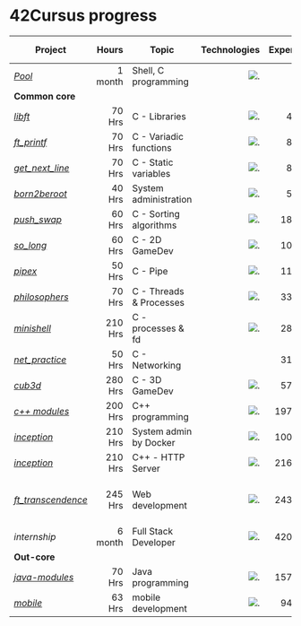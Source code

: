 # 42Cursus progress

[1]: https://github.com/abdeljalil-salhi
[2]: https://github.com/joseph-el
[3]: https://github.com/laila-chk
[4]: https://github.com
[5]: https://github.com/Sagittariu5A
[6]: https://github.com/mihlane
[7]: https://github.com/mustapha-belbiad
[8]: https://github.com/iel-mach

[10]: https://github.com/mtellami/42-cursus/tree/main/1337Pool
[11]: https://github.com/mtellami/42-cursus/tree/main/libft
[12]: https://github.com/mtellami/42-cursus/tree/main/ft_printf
[13]: https://github.com/mtellami/42-cursus/tree/main/get_next_line
[14]: https://github.com/mtellami/42-cursus/tree/main/born2beroot
[15]: https://github.com/mtellami/42-cursus/tree/main/push_swap
[16]: https://github.com/mtellami/42-cursus/tree/main/so_long
[17]: https://github.com/mtellami/42-cursus/tree/main/pipex
[18]: https://github.com/mtellami/42-cursus/tree/main/philosophers
[19]: https://github.com/mtellami/42-cursus/tree/main/minishell
[20]: https://github.com/mtellami/42-cursus/tree/main/net_practice
[21]: https://github.com/mtellami/42-cursus/tree/main/cub3d
[22]: https://github.com/mtellami/42-cursus/tree/main/c%2B%2B
[23]: https://github.com/mtellami/42-cursus/tree/main/java-modules
[24]: https://github.com/mtellami/42-cursus/tree/main/mobile
[25]: https://github.com/mtellami/inception
[26]: https://github.com/mtellami/http-server
[27]: https://github.com/mtellami/ft_transcendence

[c]: https://skillicons.dev/icons?i=c,,
[cbg]: https://skillicons.dev/icons?i=c,bash,git
[lb]: https://skillicons.dev/icons?i=linux,bash,
[lc]: https://skillicons.dev/icons?i=linux,c,
[bc]: https://skillicons.dev/icons?i=bash,c,
[cpp]: https://skillicons.dev/icons?i=cpp,,
[d]: https://skillicons.dev/icons?i=docker,,
[cppn]: https://skillicons.dev/icons?i=cpp,nginx,
[pnr]: https://skillicons.dev/icons?i=postgres,nestjs,react
[intern]: https://skillicons.dev/icons?i=mongodb,nestjs,angular
[j]: https://skillicons.dev/icons?i=java,spring,
[df]: https://skillicons.dev/icons?i=dart,flutter,

| Project                  | Hours    | Topic                   | Technologies  | Experience | Finished At |     Team      |
| ------------------------ |---------:| ----------------------- | ------------: | ---------: | ----------: | ------------- |
| *[Pool][10]*             | 1 month  | Shell, C programming    | ![.][cbg]     |            | 12-08-2022  |               |
| **Common core**          |          |                         |               |            |             |               |
| *[libft][11]*            | 70 Hrs   | C - Libraries           | ![.][c]       | 462 XP     | 15-10-2022  |               |
| *[ft_printf][12]*        | 70 Hrs   | C - Variadic functions  | ![.][c]       | 882 XP     | 16-10-2022  |               |
| *[get_next_line][13]*    | 70 Hrs   | C - Static variables    | ![.][c]       | 882 XP     | 20-10-2022  |               |
| *[born2beroot][14]*      | 40 Hrs   | System administration   | ![.][lb]      | 577 XP     | 28-10-2022  |               |
| *[push_swap][15]*        | 60 Hrs   | C - Sorting algorithms  | ![.][c]       | 1855 XP    | 15-11-2022  |               |
| *[so_long][16]*          | 60 Hrs   | C - 2D GameDev          | ![.][c]       | 1000 XP    | 24-11-2022  |               |
| *[pipex][17]*            | 50 Hrs   | C - Pipe                | ![.][lc]      | 1142 XP    | 02-12-2022  |               |
| *[philosophers][18]*     | 70 Hrs   | C - Threads & Processes | ![.][c]       | 3360 XP    | 20-12-2022  |               |
| *[minishell][19]*        | 210 Hrs  | C - processes & fd      | ![.][bc]      | 2814 XP    | 05-02-2023  |[Abdeljalil][1]|
| *[net_practice][20]*     | 50 Hrs   | C - Networking          |               | 3160 XP    | 12-02-2023  |               |
| *[cub3d][21]*            | 280 Hrs  | C - 3D GameDev          | ![.][c]       | 5775 XP    | 20-03-2023  |[Youssef][2]   |
| *[c++ modules][22]*      | 200 Hrs  | C++ programming         | ![.][cpp]     | 19702 XP   | 30-05-2023  |               |
| *[inception][25]*        | 210 Hrs  | System admin by Docker  | ![.][d]       | 10042 XP   | 21-07-2023  |               |
| *[inception][26]*        | 210 Hrs  | C++ - HTTP Server       | ![.][cppn]    | 21630 XP   | 30-08-2023  |[Laila][3] [Malika][4]|
| *[ft_transcendence][27]* | 245 Hrs  | Web development         | ![.][pnr]     | 24360 XP   | 28-10-2023  |[Jawad][5] [Habibi][6] [Mustapha][7] [Issam][8]|
| *internship*             | 6 month  | Full Stack Developer    | ![.][intern]  | 42000 XP   | 22-12-2024  |               |
| **Out-core**             |          |                         |               |            |             |               |
| *[java-modules][23]*     | 70 Hrs   | Java programming        | ![.][j]       | 15750 XP   | xx-xx-xx    |               |
| *[mobile][24]*           | 63 Hrs   | mobile development      | ![.][df]      | 9450 XP    | xx-xx-xx    |               |
